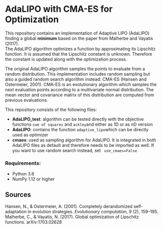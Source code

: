 # AdaLIPO with CMA-ES for Optimization

This repository contains an implementation of Adaptive LIPO (AdaLIPO) finding a global **minimum** based on the paper from Malherbe and Vayatis (2017).     
The AdaLIPO algorithm optimizes a function by approximating its Lipschitz function. It is assumed that the Lipschitz constant is unknown. Therefore the constant is updated along with the optimization process.  
   
The original AdaLIPO algorithm samples the points to evaluate from a random distribution. 
This implementation includes random sampling but also a guided random search algorithm instead: CMA-ES (Hansen and Ostermeier, 2001).
CMA-ES is an evolutionary algorithm which samples the next evaluation points according to a multivariate normal distribution. The mean vector and covariance matrix of this distribution are computed from previous evaluations.  

This repository consists of the following files:
* **AdaLIPO_test**: algorithm can be tested directly with the objective functions `sum of squares` and `ackley`and either as 1D or as nD version
* **AdaLIPO**: contains the function `adaptive_lipo`which can be directly used as optimizer 
* **cmaes**: used as sampling algorithm for AdaLIPO. It is integrated in both AdaLIPO files as default and therefore needs to be imported as well. If you want to use random search instead, set ` use_cmaes=False`


### Requirements: 
- Python 3.6
- NumPy 1.12 or higher

## Sources 
Hansen, N., & Ostermeier, A. (2001). Completely derandomized self-adaptation in
evolution strategies. *Evolutionary computation*, 9 (2), 159–195.  
Malherbe, C., & Vayatis, N. (2017). Global optimization of Lipschitz functions. arXiv:1703.02628  

